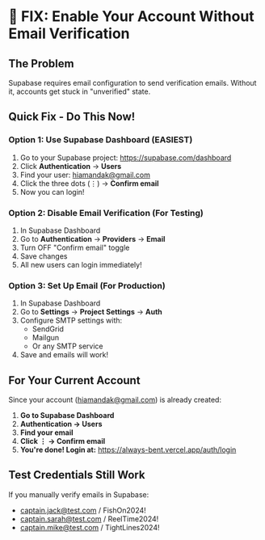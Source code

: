 # 🔧 FIX: Enable Your Account Without Email Verification

## The Problem
Supabase requires email configuration to send verification emails. Without it, accounts get stuck in "unverified" state.

## Quick Fix - Do This Now!

### Option 1: Use Supabase Dashboard (EASIEST)
1. Go to your Supabase project: https://supabase.com/dashboard
2. Click **Authentication** → **Users**
3. Find your user: hiamandak@gmail.com
4. Click the three dots (⋮) → **Confirm email**
5. Now you can login!

### Option 2: Disable Email Verification (For Testing)
1. In Supabase Dashboard
2. Go to **Authentication** → **Providers** → **Email**
3. Turn OFF "Confirm email" toggle
4. Save changes
5. All new users can login immediately!

### Option 3: Set Up Email (For Production)
1. In Supabase Dashboard
2. Go to **Settings** → **Project Settings** → **Auth**
3. Configure SMTP settings with:
   - SendGrid
   - Mailgun  
   - Or any SMTP service
4. Save and emails will work!

## For Your Current Account

Since your account (hiamandak@gmail.com) is already created:

1. **Go to Supabase Dashboard**
2. **Authentication → Users**
3. **Find your email**
4. **Click ⋮ → Confirm email**
5. **You're done! Login at:** https://always-bent.vercel.app/auth/login

## Test Credentials Still Work
If you manually verify emails in Supabase:
- captain.jack@test.com / FishOn2024!
- captain.sarah@test.com / ReelTime2024!
- captain.mike@test.com / TightLines2024!
